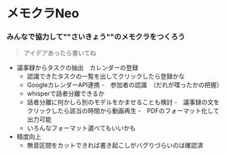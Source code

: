 # メモクラNeo

### みんなで協力して""さいきょう""のメモクラをつくろう

> アイデアあったら書いてね

- 議事録からタスクの抽出　カレンダーの登録
  - 認識できたタスクの一覧を出してクリックしたら登録かな
  - GoogleカレンダーAPI連携
-　参加者の認識　（だれが喋ったかの把握）
  - whisperで話者分離できるか
  - 話者分離に何かしら別のモデルをかませることも検討
-　議事録の文をクリックしたら該当の時間から動画再生
-　PDFのフォーマット化して出力可能
  - いろんなフォーマット選べてもいいかも
- 精度向上
  - 無音区間をカットできれば書き起こしがバグりづらいのは確認済
